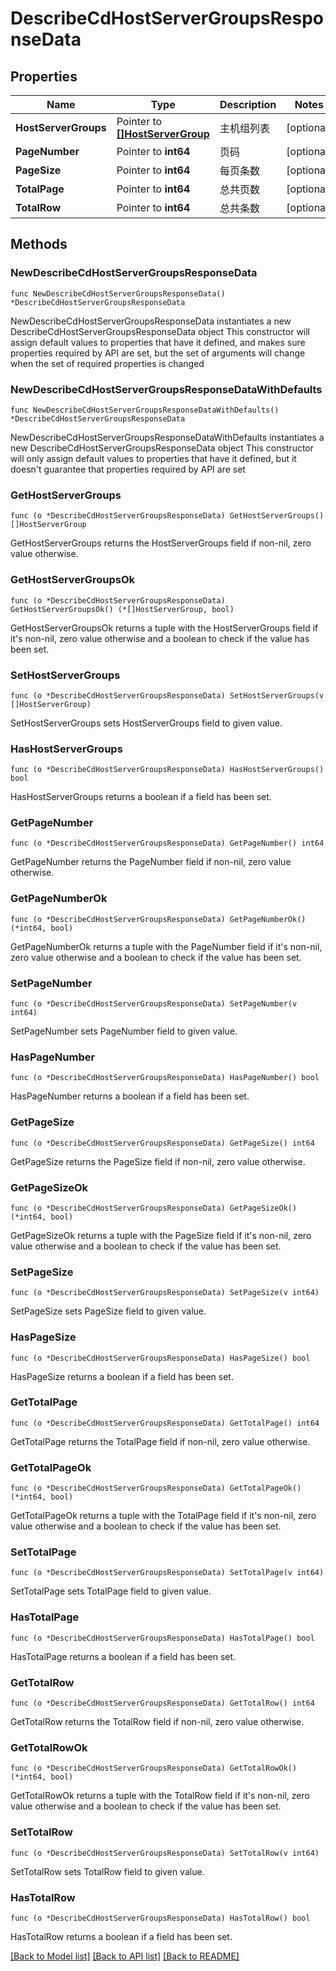 # DescribeCdHostServerGroupsResponseData

## Properties

Name | Type | Description | Notes
------------ | ------------- | ------------- | -------------
**HostServerGroups** | Pointer to [**[]HostServerGroup**](HostServerGroup.md) | 主机组列表 | [optional] 
**PageNumber** | Pointer to **int64** | 页码 | [optional] 
**PageSize** | Pointer to **int64** | 每页条数 | [optional] 
**TotalPage** | Pointer to **int64** | 总共页数 | [optional] 
**TotalRow** | Pointer to **int64** | 总共条数 | [optional] 

## Methods

### NewDescribeCdHostServerGroupsResponseData

`func NewDescribeCdHostServerGroupsResponseData() *DescribeCdHostServerGroupsResponseData`

NewDescribeCdHostServerGroupsResponseData instantiates a new DescribeCdHostServerGroupsResponseData object
This constructor will assign default values to properties that have it defined,
and makes sure properties required by API are set, but the set of arguments
will change when the set of required properties is changed

### NewDescribeCdHostServerGroupsResponseDataWithDefaults

`func NewDescribeCdHostServerGroupsResponseDataWithDefaults() *DescribeCdHostServerGroupsResponseData`

NewDescribeCdHostServerGroupsResponseDataWithDefaults instantiates a new DescribeCdHostServerGroupsResponseData object
This constructor will only assign default values to properties that have it defined,
but it doesn't guarantee that properties required by API are set

### GetHostServerGroups

`func (o *DescribeCdHostServerGroupsResponseData) GetHostServerGroups() []HostServerGroup`

GetHostServerGroups returns the HostServerGroups field if non-nil, zero value otherwise.

### GetHostServerGroupsOk

`func (o *DescribeCdHostServerGroupsResponseData) GetHostServerGroupsOk() (*[]HostServerGroup, bool)`

GetHostServerGroupsOk returns a tuple with the HostServerGroups field if it's non-nil, zero value otherwise
and a boolean to check if the value has been set.

### SetHostServerGroups

`func (o *DescribeCdHostServerGroupsResponseData) SetHostServerGroups(v []HostServerGroup)`

SetHostServerGroups sets HostServerGroups field to given value.

### HasHostServerGroups

`func (o *DescribeCdHostServerGroupsResponseData) HasHostServerGroups() bool`

HasHostServerGroups returns a boolean if a field has been set.

### GetPageNumber

`func (o *DescribeCdHostServerGroupsResponseData) GetPageNumber() int64`

GetPageNumber returns the PageNumber field if non-nil, zero value otherwise.

### GetPageNumberOk

`func (o *DescribeCdHostServerGroupsResponseData) GetPageNumberOk() (*int64, bool)`

GetPageNumberOk returns a tuple with the PageNumber field if it's non-nil, zero value otherwise
and a boolean to check if the value has been set.

### SetPageNumber

`func (o *DescribeCdHostServerGroupsResponseData) SetPageNumber(v int64)`

SetPageNumber sets PageNumber field to given value.

### HasPageNumber

`func (o *DescribeCdHostServerGroupsResponseData) HasPageNumber() bool`

HasPageNumber returns a boolean if a field has been set.

### GetPageSize

`func (o *DescribeCdHostServerGroupsResponseData) GetPageSize() int64`

GetPageSize returns the PageSize field if non-nil, zero value otherwise.

### GetPageSizeOk

`func (o *DescribeCdHostServerGroupsResponseData) GetPageSizeOk() (*int64, bool)`

GetPageSizeOk returns a tuple with the PageSize field if it's non-nil, zero value otherwise
and a boolean to check if the value has been set.

### SetPageSize

`func (o *DescribeCdHostServerGroupsResponseData) SetPageSize(v int64)`

SetPageSize sets PageSize field to given value.

### HasPageSize

`func (o *DescribeCdHostServerGroupsResponseData) HasPageSize() bool`

HasPageSize returns a boolean if a field has been set.

### GetTotalPage

`func (o *DescribeCdHostServerGroupsResponseData) GetTotalPage() int64`

GetTotalPage returns the TotalPage field if non-nil, zero value otherwise.

### GetTotalPageOk

`func (o *DescribeCdHostServerGroupsResponseData) GetTotalPageOk() (*int64, bool)`

GetTotalPageOk returns a tuple with the TotalPage field if it's non-nil, zero value otherwise
and a boolean to check if the value has been set.

### SetTotalPage

`func (o *DescribeCdHostServerGroupsResponseData) SetTotalPage(v int64)`

SetTotalPage sets TotalPage field to given value.

### HasTotalPage

`func (o *DescribeCdHostServerGroupsResponseData) HasTotalPage() bool`

HasTotalPage returns a boolean if a field has been set.

### GetTotalRow

`func (o *DescribeCdHostServerGroupsResponseData) GetTotalRow() int64`

GetTotalRow returns the TotalRow field if non-nil, zero value otherwise.

### GetTotalRowOk

`func (o *DescribeCdHostServerGroupsResponseData) GetTotalRowOk() (*int64, bool)`

GetTotalRowOk returns a tuple with the TotalRow field if it's non-nil, zero value otherwise
and a boolean to check if the value has been set.

### SetTotalRow

`func (o *DescribeCdHostServerGroupsResponseData) SetTotalRow(v int64)`

SetTotalRow sets TotalRow field to given value.

### HasTotalRow

`func (o *DescribeCdHostServerGroupsResponseData) HasTotalRow() bool`

HasTotalRow returns a boolean if a field has been set.


[[Back to Model list]](../README.md#documentation-for-models) [[Back to API list]](../README.md#documentation-for-api-endpoints) [[Back to README]](../README.md)


